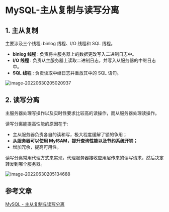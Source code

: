 # MySQL-主从复制与读写分离

## 1. 主从复制

主要涉及三个线程: binlog 线程、I/O 线程和 SQL 线程。

- **binlog 线程** : 负责将主服务器上的数据更改写入二进制日志中。
- **I/O 线程** : 负责从主服务器上读取二进制日志，并写入从服务器的中继日志中。
- **SQL 线程** : 负责读取中继日志并重放其中的 SQL 语句。

![image-20220630205020937](https://zszblog.oss-cn-beijing.aliyuncs.com/zszblog/image-20220630205020937.png)

## 2. 读写分离

主服务器处理写操作以及实时性要求比较高的读操作，而从服务器处理读操作。

读写分离能提高性能的原因在于:

- 主从服务器负责各自的读和写，极大程度缓解了锁的争用；
- **从服务器可以使用 MyISAM，提升查询性能以及节约系统开销；**
- 增加冗余，提高可用性。

读写分离常用代理方式来实现，代理服务器接收应用层传来的读写请求，然后决定转发到哪个服务器。

![image-20220630205134688](https://zszblog.oss-cn-beijing.aliyuncs.com/zszblog/image-20220630205134688.png)

## 参考文章

[MySQL - 主从复制与读写分离](https://pdai.tech/md/db/sql-mysql/sql-mysql-slave.html)